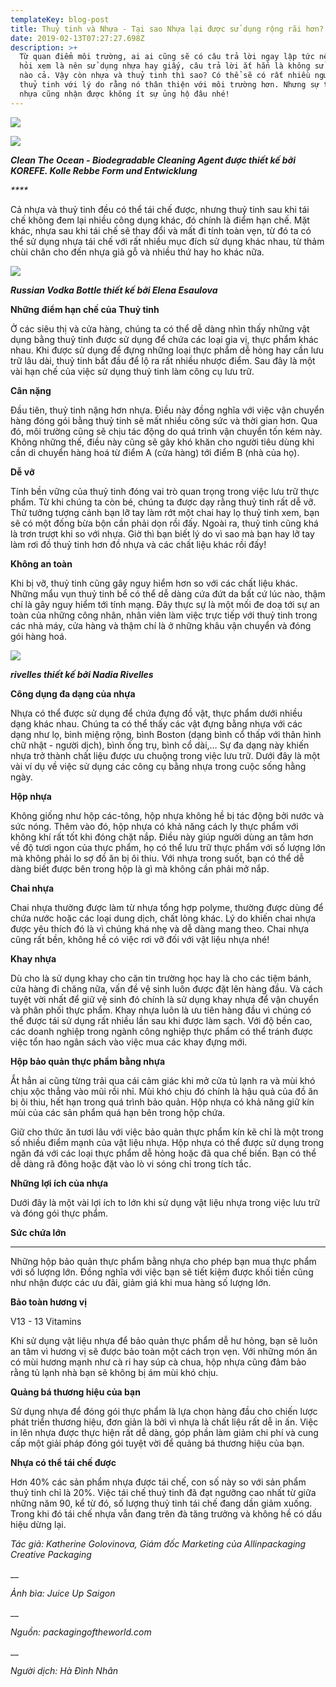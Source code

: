 ```yaml
---
templateKey: blog-post
title: Thuỷ tinh và Nhựa - Tại sao Nhựa lại được sử dụng rộng rãi hơn?
date: 2019-02-13T07:27:27.698Z
description: >+
  Từ quan điểm môi trường, ai ai cũng sẽ có câu trả lời ngay lập tức nếu được
  hỏi xem là nên sử dụng nhựa hay giấy, câu trả lời ắt hẳn là không sử dụng cái
  nào cả. Vậy còn nhựa và thuỷ tinh thì sao? Có thể sẽ có rất nhiều người chọn
  thuỷ tinh với lý do rằng nó thân thiện với môi trường hơn. Nhưng sự thật thì
  nhựa cũng nhận được không ít sự ủng hộ đâu nhé!
---
```

![](/img/jus-01.jpg)

![](/img/idesign_nhuavathuytinh_03.jpg)

_**Clean The Ocean - Biodegradable Cleaning Agent được thiết kế bởi KOREFE. Kolle Rebbe Form und Entwicklung**_

_****_

Cả nhựa và thuỷ tinh đều có thể tái chế được, nhưng thuỷ tinh sau khi tái chế không đem lại nhiều công dụng khác, đó chính là điểm hạn chế. Mặt khác, nhựa sau khi tái chế sẽ thay đổi và mất đi tính toàn vẹn, từ đó ta có thể sử dụng nhựa tái chế với rất nhiều mục đích sử dụng khác nhau, từ thảm chùi chân cho đến nhựa giả gỗ và nhiều thứ hay ho khác nữa.



![](/img/idesign_nhuavathuytinh_01.jpg)





_**Russian Vodka Bottle thiết kế bởi Elena Esaulova**_



**Những điểm hạn chế của Thuỷ tinh**

Ở các siêu thị và cửa hàng, chúng ta có thể dễ dàng nhìn thấy những vật dụng bằng thuỷ tinh được sử dụng để chứa các loại gia vị, thực phẩm khác nhau. Khi được sử dụng để đựng những loại thực phẩm dễ hỏng hay cần lưu trữ lâu dài, thuỷ tinh bắt đầu để lộ ra rất nhiều nhược điểm. Sau đây là một vài hạn chế của việc sử dụng thuỷ tinh làm công cụ lưu trữ.



**Cân nặng**



Đầu tiên, thuỷ tinh nặng hơn nhựa. Điều này đồng nghĩa với việc vận chuyển hàng đóng gói bằng thuỷ tinh sẽ mất nhiều công sức và thời gian hơn. Qua đó, môi trường cũng sẽ chịu tác động do quá trình vận chuyển tốn kém này. Không những thế, điều này cũng sẽ gây khó khăn cho người tiêu dùng khi cần di chuyển hàng hoá từ điểm A (cửa hàng) tới điểm B (nhà của họ).



**Dễ vỡ**



Tính bền vững của thuỷ tinh đóng vai trò quan trọng trong việc lưu trữ thực phẩm. Từ khi chúng ta còn bé, chúng ta được dạy rằng thuỷ tinh rất dễ vỡ. Thử tưởng tượng cảnh bạn lỡ tay làm rớt một chai hay lọ thuỷ tinh xem, bạn sẽ có một đống bừa bộn cần phải dọn rồi đấy. Ngoài ra, thuỷ tinh cũng khá là trơn trượt khi so với nhựa. Giờ thì bạn biết lý do vì sao mà bạn hay lỡ tay làm rơi đồ thuỷ tinh hơn đồ nhựa và các chất liệu khác rồi đấy!



**Không an toàn**



Khi bị vỡ, thuỷ tinh cũng gây nguy hiểm hơn so với các chất liệu khác. Những mẩu vụn thuỷ tinh bể có thể dễ dàng cứa đứt da bất cứ lúc nào, thậm chí là gây nguy hiểm tới tính mạng. Đây thực sự là một mối đe doạ tới sự an toàn của những công nhân, nhân viên làm việc trực tiếp với thuỷ tinh trong các nhà máy, cửa hàng và thậm chí là ở những khâu vận chuyển và đóng gói hàng hoá.





![](/img/idesign_nhuavathuytinh_02.jpg)



_**rivelles thiết kế bởi Nadia Rivelles**_



**Công dụng đa dạng của nhựa**

Nhựa có thể được sử dụng để chứa đựng đồ vật, thực phẩm dưới nhiều dạng khác nhau. Chúng ta có thể thấy các vật đựng bằng nhựa với các dạng như lọ, bình miệng rộng, bình Boston (dạng bình cổ thấp với thân hình chữ nhật - người dịch), bình ống trụ, bình cổ dài,… Sự đa dạng này khiến nhựa trở thành chất liệu được ưu chuộng trong việc lưu trữ. Dưới đây là một vài ví dụ về việc sử dụng các công cụ bằng nhựa trong cuộc sống hằng ngày.



**Hộp nhựa**



Không giống như hộp các-tông, hộp nhựa không hề bị tác động bởi nước và sức nóng. Thêm vào đó, hộp nhựa có khả năng cách ly thực phẩm với không khí rất tốt khi đóng chặt nắp. Điều này giúp người dùng an tâm hơn về độ tươi ngon của thực phẩm, họ có thể lưu trữ thực phẩm với số lượng lớn mà không phải lo sợ đồ ăn bị ôi thiu. Với nhựa trong suốt, bạn có thể dễ dàng biết được bên trong hộp là gì mà không cần phải mở nắp.



**Chai nhựa**







Chai nhựa thường được làm từ nhựa tổng hợp polyme, thường được dùng để chứa nước hoặc các loại dung dịch, chất lỏng khác. Lý do khiến chai nhựa được yêu thích đó là vì chúng khá nhẹ và dễ dàng mang theo. Chai nhựa cũng rất bền, không hề có việc rơi vỡ đối với vật liệu nhựa nhé!



**Khay nhựa**



Dù cho là sử dụng khay cho căn tin trường học hay là cho các tiệm bánh, cửa hàng đi chăng nữa, vấn đề vệ sinh luôn được đặt lên hàng đầu. Và cách tuyệt vời nhất để giữ vệ sinh đó chính là sử dụng khay nhựa để vận chuyển và phân phối thực phẩm. Khay nhựa luôn là ưu tiên hàng đầu vì chúng có thể được tái sử dụng rất nhiều lần sau khi được làm sạch. Với độ bền cao, các doanh nghiệp trong ngành công nghiệp thực phẩm có thể tránh được việc tổn hao ngân sách vào việc mua các khay đựng mới.



**Hộp bảo quản thực phẩm bằng nhựa**



Ắt hẳn ai cũng từng trải qua cái cảm giác khi mở cửa tủ lạnh ra và mùi khó chịu xộc thẳng vào mũi rồi nhỉ. Mùi khó chịu đó chính là hậu quả của đồ ăn bị ôi thiu, hết hạn trong quá trình bảo quản. Hộp nhựa có khả năng giữ kín mùi của các sản phẩm quá hạn bên trong hộp chứa.



Giữ cho thức ăn tươi lâu với việc bảo quản thực phẩm kín kẽ chỉ là một trong số nhiều điểm mạnh của vật liệu nhựa. Hộp nhựa có thể được sử dụng trong ngăn đá với các loại thực phẩm dễ hỏng hoặc đã qua chế biến. Bạn có thể dễ dàng rã đông hoặc đặt vào lò vi sóng chỉ trong tích tắc.



**Những lợi ích của nhựa**

Dưới đây là một vài lợi ích to lớn khi sử dụng vật liệu nhựa trong việc lưu trữ và đóng gói thực phẩm.



**Sức chứa lớn**

****

Những hộp bảo quản thực phẩm bằng nhựa cho phép bạn mua thực phẩm với số lượng lớn. Đồng nghĩa với việc bạn sẽ tiết kiệm được khối tiền cũng như nhận được các ưu đãi, giảm giá khi mua hàng số lượng lớn.



**Bảo toàn hương vị**





V13 - 13 Vitamins

Khi sử dụng vật liệu nhựa để bảo quản thực phẩm dễ hư hỏng, bạn sẽ luôn an tâm vì hương vị sẽ được bảo toàn một cách trọn vẹn. Với những món ăn có mùi hương mạnh như cà ri hay súp cà chua, hộp nhựa cũng đảm bảo rằng tủ lạnh nhà bạn sẽ không bị ám mùi khó chịu.



**Quảng bá thương hiệu của bạn**



Sử dụng nhựa để đóng gói thực phẩm là lựa chọn hàng đầu cho chiến lược phát triển thương hiệu, đơn giản là bởi vì nhựa là chất liệu rất dễ in ấn. Việc in lên nhựa được thực hiện rất dễ dàng, góp phần làm giảm chi phí và cung cấp một giải pháp đóng gói tuyệt vời để quảng bá thương hiệu của bạn.



**Nhựa có thể tái chế được**



Hơn 40% các sản phẩm nhựa được tái chế, con số này so với sản phẩm thuỷ tinh chỉ là 20%. Việc tái chế thuỷ tinh đã đạt ngưỡng cao nhất từ giữa những năm 90, kể từ đó, số lượng thuỷ tinh tái chế đang dần giảm xuống. Trong khi đó tái chế nhựa vẫn đang trên đà tăng trưởng và không hề có dấu hiệu dừng lại.



_Tác giả: Katherine Golovinova, Giám đốc Marketing của Allinpackaging Creative Packaging_

__

_Ảnh bìa: Juice Up Saigon_

__

_Nguồn: packagingoftheworld.com_

__

_Người dịch: Hà Đình Nhân_
